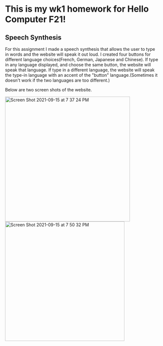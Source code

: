 # This is my wk1 homework for Hello Computer F21!
## Speech Synthesis

For this assignment I made a speech synthesis that allows the user to type in words and the website will speak it out loud. 
I created four buttons for different language choices(French, German, Japanese and Chinese).
If type in any language displayed, and choose the same button, the website will speak that language.
If type in a different language, the website will speak the type-in language with an accent of the "button" language.(Sometimes it doesn't work if the two languages are too different.)


Below are two screen shots of the website.

<img width="409" alt="Screen Shot 2021-09-15 at 7 37 24 PM" src="https://user-images.githubusercontent.com/43830622/133526764-e9925410-acc6-4916-a5e9-53ad21da0deb.png">
<img width="391" alt="Screen Shot 2021-09-15 at 7 50 32 PM" src="https://user-images.githubusercontent.com/43830622/133527732-ac3cefd9-f145-4bce-bf88-b8fcd546644d.png">

